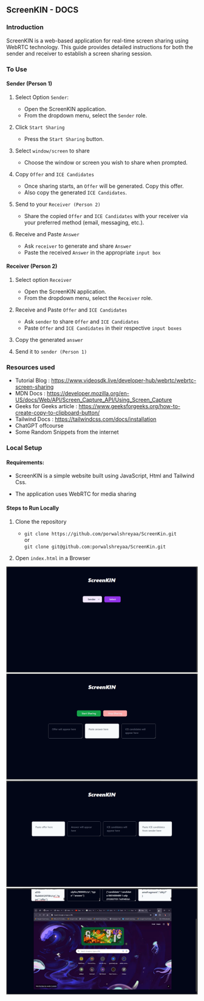 ## ScreenKIN - DOCS

### Introduction
ScreenKIN is a web-based application for real-time screen sharing using WebRTC technology. This guide provides detailed instructions for both the sender and receiver to establish a screen sharing session.


### To Use

#### Sender (Person 1)
1.  Select Option `Sender`:
    - Open the ScreenKIN application.
    - From the dropdown menu, select the `Sender` role.

2. Click `Start Sharing`
    - Press the `Start Sharing` button.

3. Select `window/screen` to share
    - Choose the window or screen you wish to share when prompted.

4. Copy `Offer` and `ICE Candidates`
    - Once sharing starts, an `Offer` will be generated. Copy this offer.
    - Also copy the generated `ICE Candidates`.
    
5. Send to your `Receiver (Person 2)`
    - Share the copied `Offer` and `ICE Candidates` with your receiver via your preferred method (email, messaging, etc.).

6. Receive and Paste `Answer`
    - Ask `receiver` to generate and share `Answer`
    - Paste the received `Answer` in the appropriate `input box`

#### Receiver (Person 2)
1. Select option `Receiver`
    - Open the ScreenKIN application.
    - From the dropdown menu, select the `Receiver` role.

2. Receive and Paste `Offer` and `ICE Candidates`
   - Ask `sender` to share `Offer` and `ICE Candidates`
   - Paste `Offer` and `ICE Candidates` in their respective `input boxes`

3. Copy the generated `answer`

4. Send it to `sender (Person 1)`

### Resources used

- Tutorial Blog : https://www.videosdk.live/developer-hub/webrtc/webrtc-screen-sharing
- MDN Docs : https://developer.mozilla.org/en-US/docs/Web/API/Screen_Capture_API/Using_Screen_Capture
- Geeks for Geeks article : https://www.geeksforgeeks.org/how-to-create-copy-to-clipboard-button/
- Tailwind Docs : https://tailwindcss.com/docs/installation
- ChatGPT offcourse
- Some Random Snippets from the internet


### Local Setup

#### Requirements:
- ScreenKIN is a simple website built using JavaScript, Html and Tailwind Css.

- The application uses WebRTC for media sharing


#### Steps to Run Locally

1. Clone the repository

    - `git clone https://github.com/porwalshreyaa/ScreenKin.git` <br>or <br>`git clone git@github.com:porwalshreyaa/ScreenKin.git`

2. Open `index.html` in a Browser

<img src="Capture.PNG">
<img src="Capture2.PNG">
<img src="Capture3.PNG">
<img src="Capture4.PNG">
